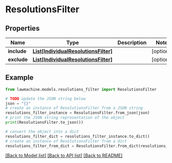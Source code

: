 # ResolutionsFilter


## Properties

Name | Type | Description | Notes
------------ | ------------- | ------------- | -------------
**include** | [**List[IndividualResolutionsFilter]**](IndividualResolutionsFilter.md) |  | [optional] 
**exclude** | [**List[IndividualResolutionsFilter]**](IndividualResolutionsFilter.md) |  | [optional] 

## Example

```python
from lawmachine.models.resolutions_filter import ResolutionsFilter

# TODO update the JSON string below
json = "{}"
# create an instance of ResolutionsFilter from a JSON string
resolutions_filter_instance = ResolutionsFilter.from_json(json)
# print the JSON string representation of the object
print(ResolutionsFilter.to_json())

# convert the object into a dict
resolutions_filter_dict = resolutions_filter_instance.to_dict()
# create an instance of ResolutionsFilter from a dict
resolutions_filter_from_dict = ResolutionsFilter.from_dict(resolutions_filter_dict)
```
[[Back to Model list]](../README.md#documentation-for-models) [[Back to API list]](../README.md#documentation-for-api-endpoints) [[Back to README]](../README.md)



